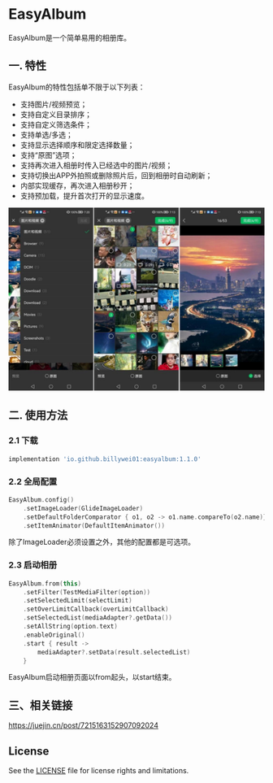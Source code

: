 # EasyAlbum

EasyAlbum是一个简单易用的相册库。

## 一. 特性
EasyAlbum的特性包括单不限于以下列表：

- 支持图片/视频预览；
- 支持自定义目录排序；
- 支持自定义筛选条件；
- 支持单选/多选；
- 支持显示选择顺序和限定选择数量；
- 支持“原图”选项；
- 支持再次进入相册时传入已经选中的图片/视频；
- 支持切换出APP外拍照或删除照片后，回到相册时自动刷新；
- 内部实现缓存，再次进入相册秒开；
- 支持预加载，提升首次打开的显示速度。

![](images/easy_album_cn.jpg)

## 二. 使用方法

### 2.1 下载
```gradle
implementation 'io.github.billywei01:easyalbum:1.1.0'
```

### 2.2 全局配置

```kotlin
EasyAlbum.config()
    .setImageLoader(GlideImageLoader)
    .setDefaultFolderComparator { o1, o2 -> o1.name.compareTo(o2.name)}
    .setItemAnimator(DefaultItemAnimator())
```

除了ImageLoader必须设置之外，其他的配置都是可选项。


### 2.3 启动相册

```kotlin
EasyAlbum.from(this)
    .setFilter(TestMediaFilter(option))
    .setSelectedLimit(selectLimit)
    .setOverLimitCallback(overLimitCallback)
    .setSelectedList(mediaAdapter?.getData())
    .setAllString(option.text)
    .enableOriginal()
    .start { result ->
        mediaAdapter?.setData(result.selectedList)
    }
```

EasyAlbum启动相册页面以from起头，以start结束。

## 三、相关链接

https://juejin.cn/post/7215163152907092024


## License
See the [LICENSE](LICENSE) file for license rights and limitations.

